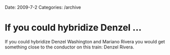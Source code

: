 Date: 2009-7-2
Categories: /archive

# If you could hybridize Denzel ...

If you could hybridize Denzel Washington and Mariano Rivera you would get something close to the conductor on this train: Denzel Rivera.
